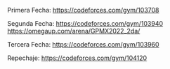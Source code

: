 Primera Fecha:
https://codeforces.com/gym/103708

Segunda Fecha:
https://codeforces.com/gym/103940
https://omegaup.com/arena/GPMX2022_2da/

Tercera Fecha:
https://codeforces.com/gym/103960

Repechaje:
https://codeforces.com/gym/104120
